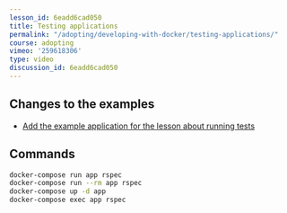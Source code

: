 ```yaml
---
lesson_id: 6eadd6cad050
title: Testing applications
permalink: "/adopting/developing-with-docker/testing-applications/"
course: adopting
vimeo: '259618306'
type: video
discussion_id: 6eadd6cad050
---
```


## Changes to the examples
* [Add the example application for the lesson about running tests](https://github.com/learndocker/docker_examples/commit/adbe6f0)

## Commands
```sh
docker-compose run app rspec
docker-compose run --rm app rspec
docker-compose up -d app
docker-compose exec app rspec
```

